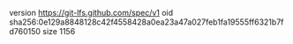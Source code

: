 version https://git-lfs.github.com/spec/v1
oid sha256:0e129a8848128c42f4558428a0ea23a47a027feb1fa19555ff6321b7fd760150
size 1156

